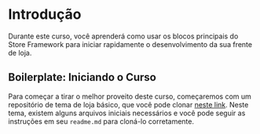 # Introdução

Durante este curso, você aprenderá como usar os blocos principais do Store Framework para iniciar rapidamente o desenvolvimento da sua frente de loja.

## Boilerplate: Iniciando o Curso

Para começar a tirar o melhor proveito deste curso, começaremos com um repositório de tema de loja básico, que você pode clonar [neste link](https://github.com/vtex-apps/minimum-boilerplate-theme). Neste tema, existem alguns arquivos iniciais necessários e você pode seguir as instruções em seu `readme.md` para cloná-lo corretamente.